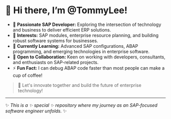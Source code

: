 # 👋 Hi there, I’m @TommyLee!

- 🌟 **Passionate SAP Developer:** Exploring the intersection of technology and business to deliver efficient ERP solutions.  
- 👀 **Interests:** SAP modules, enterprise resource planning, and building robust software systems for businesses.  
- 🌱 **Currently Learning:** Advanced SAP configurations, ABAP programming, and emerging technologies in enterprise software.  
- 💼 **Open to Collaboration:** Keen on working with developers, consultants, and enthusiasts on SAP-related projects.  
- ⚡ **Fun Fact:** I can debug ABAP code faster than most people can make a cup of coffee!  
> 🚀 Let's innovate together and build the future of enterprise technology!

---
✨ _This is a ✨ special ✨ repository where my journey as an SAP-focused software engineer unfolds._ ✨

